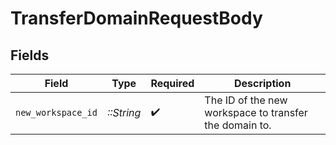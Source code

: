 # TransferDomainRequestBody


## Fields

| Field                                                  | Type                                                   | Required                                               | Description                                            |
| ------------------------------------------------------ | ------------------------------------------------------ | ------------------------------------------------------ | ------------------------------------------------------ |
| `new_workspace_id`                                     | *::String*                                             | :heavy_check_mark:                                     | The ID of the new workspace to transfer the domain to. |